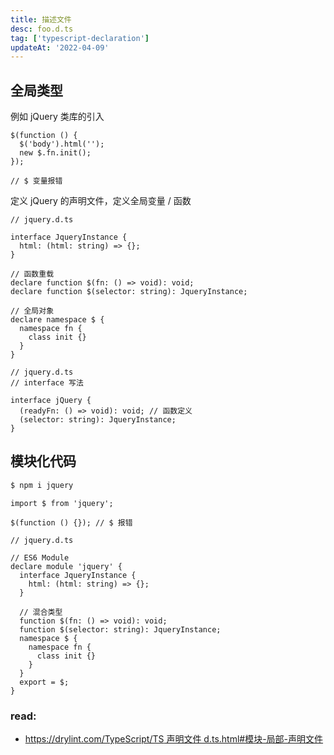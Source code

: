 ```yaml
---
title: 描述文件
desc: foo.d.ts
tag: ['typescript-declaration']
updateAt: '2022-04-09'
---
```


## 全局类型

例如 jQuery 类库的引入

```tsx
$(function () {
  $('body').html('');
  new $.fn.init();
});

// $ 变量报错
```

定义 jQuery 的声明文件，定义全局变量 / 函数

```tsx
// jquery.d.ts

interface JqueryInstance {
  html: (html: string) => {};
}

// 函数重载
declare function $(fn: () => void): void;
declare function $(selector: string): JqueryInstance;

// 全局对象
declare namespace $ {
  namespace fn {
    class init {}
  }
}
```

```tsx
// jquery.d.ts
// interface 写法

interface jQuery {
  (readyFn: () => void): void; // 函数定义
  (selector: string): JqueryInstance;
}
```

## 模块化代码

```bash
$ npm i jquery
```

```tsx
import $ from 'jquery';

$(function () {}); // $ 报错
```

```tsx
// jquery.d.ts

// ES6 Module
declare module 'jquery' {
  interface JqueryInstance {
    html: (html: string) => {};
  }

  // 混合类型
  function $(fn: () => void): void;
  function $(selector: string): JqueryInstance;
  namespace $ {
    namespace fn {
      class init {}
    }
  }
  export = $;
}
```

### read:

- [https://drylint.com/TypeScript/TS 声明文件 d.ts.html#模块-局部-声明文件](https://drylint.com/TypeScript/TS%E5%A3%B0%E6%98%8E%E6%96%87%E4%BB%B6d.ts.html#%E6%A8%A1%E5%9D%97-%E5%B1%80%E9%83%A8-%E5%A3%B0%E6%98%8E%E6%96%87%E4%BB%B6)
